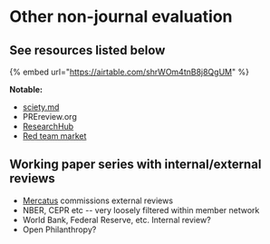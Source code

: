 # Other non-journal evaluation

## See resources listed below

{% embed url="https://airtable.com/shrWOm4tnB8j8QgUM" %}

**Notable:**

* [sciety.md](sciety.md "mention")
* PREreview.org
* [ResearchHub](https://www.researchhub.com/)
* [Red team market](https://redteammarket.com/how-it-works)

## Working paper series with internal/external reviews

* [Mercatus](https://www.mercatus.org/research?pub-type\[0]=15) commissions external reviews
* NBER, CEPR etc -- very loosely filtered within member network
* World Bank, Federal Reserve, etc. Internal review?
* Open Philanthropy?

